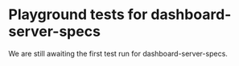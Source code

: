 # Playground tests for dashboard-server-specs
We are still awaiting the first test run for dashboard-server-specs.
